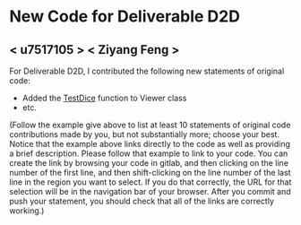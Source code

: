 # New Code for Deliverable D2D

## < u7517105 > < Ziyang Feng >

For Deliverable D2D, I contributed the following new statements of original code:

- Added the [TestDice](https://gitlab.cecs.anu.edu.au/u7529934/comp1110-ass2/-/blob/main/tests/comp1110/ass2/TestDice.java#L1-77) function to Viewer class
- etc.

(Follow the example give above to list at least 10 statements of original code contributions made by you, but not substantially more; choose your best. Notice that the example above links directly to the code as well as providing a brief description.   Please follow that example to link to your code.  You can create the link by browsing your code in gitlab, and then clicking on the line number of the first line, and then shift-clicking on the line number of the last line in the region you want to select.  If you do that correctly, the URL for that selection will be in the navigation bar of your browser.  After you commit and push your statement, you should check that all of the links are correctly working.)